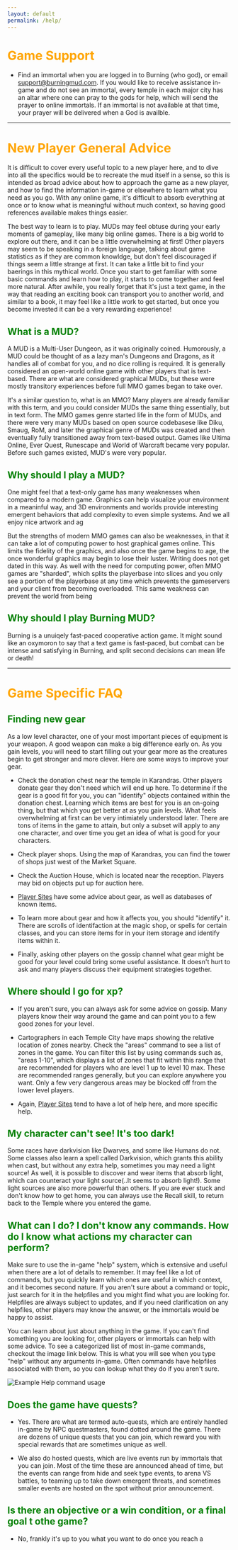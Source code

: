 ```yaml
---
layout: default
permalink: /help/
---
```

<style>
h1 {
    color: orange;
}

h2 {
    color: green;
}
</style>


# Game Support

* Find an immortal when you are logged in to Burning (who god), or email support@burningmud.com. If you would like to receive assistance in-game and do not see an immortal, every temple in each major city has an altar where one can pray to the gods for help, which will send the prayer to online immortals. If an immortal is not available at that time, your prayer will be delivered when a God is availble.

* * *
# New Player General Advice

It is difficult to cover every useful topic to a new player here, and to dive into all the specifics would be to recreate the mud itself in a sense, so this is intended as broad advice about how to approach the game as a new player, and how to find the information in-game or elsewhere to learn what you need as you go. With any online game, it's difficult to absorb everything at once or to know what is meaningful without much context, so having good references available makes things easier.

The best way to learn is to play. MUDs may feel obtuse during your early moments of gameplay, like many big online games. There is a big world to explore out there, and it can be a little overwhelming at first! Other players may seem to be speaking in a foreign language, talking about game statistics as if they are common knowldge, but don't feel discouraged if things seem a little strange at first. It can take a little bit to find your baerings in this mythical world. Once you start to get familiar with some basic commands and learn how to play, it starts to come together and feel more natural. After awhile, you really forget that it's just a text game, in the way that reading an exciting book can transport you to another world, and similar to a book, it may feel like a little work to get started, but once you become invested it can be a very rewarding experience!

## What is a MUD?
A MUD is a Multi-User Dungeon, as it was originally coined. Humorously, a MUD could be thought of as a lazy man's Dungeons and Dragons, as it handles all of combat for you, and no dice rolling is required. It is generally considered an open-world online game with other players that is text-based. There are what are considered graphical MUDs, but these were mostly transitory experiences before full MMO games began to take over.

It's a similar question to, what is an MMO? Many players are already familiar with this term, and you could consider MUDs the same thing essentially, but in text form. The MMO games genre started life in the form of MUDs, and there were very many MUDs based on open source codebasese like Diku, Smaug, RoM, and later the graphical genre of MUDs was created and then eventually fully transitioned away from text-based output. Games like Ultima Online, Ever Quest, Runescape and World of Warcraft became very popular. Before such games existed, MUD's were very popular.

## Why should I play a MUD?
One might feel that a text-only game has many weaknesses when compared to a modern game. Graphics can help visualize your environment in a meaninful way, and 3D environments and worlds provide interesting emergent behaviors that add complexity to even simple systems. And we all enjoy nice artwork and ag

But the strengths of modern MMO games can also be weaknesses, in that it can take a lot of computing power to host graphical games online. This limits the fidelity of the graphics, and also once the game begins to age, the once wonderful graphics may begin to lose their luster. Writing does not get dated in this way. As well with the need for computing power, often MMO games are "sharded", which splits the playerbase into slices and you only see a portion of the playerbase at any time which prevents the gameservers and your client from becoming overloaded. This same weakness can prevent the world from being

## Why should I play Burning MUD?

Burning is a unuiqely fast-paced cooperative action game. It might sound like an oxymoron to say that a text game is fast-paced, but combat can be intense and satisfying in Burning, and split second decisions can mean life or death!

* * *
# Game Specific FAQ
## Finding new gear

As a low level character, one of your most important pieces of equipment is your weapon. A good weapon can make a big difference early on. As you gain levels, you will need to start filling out your gear more as the creatures begin to get stronger and more clever. Here are some ways to improve your gear.

* Check the donation chest near the temple in Karandras. Other players donate gear they don't need which will end up here. To determine if the gear is a good fit for you, you can "identify" objects contained within the donation chest. Learning which items are best for you is an on-going thing, but that which you get better at as you gain levels. What feels overwhelming at first can be very intimiately understood later. There are tons of items in the game to attain, but only a subset will apply to any one character, and over time you get an idea of what is good for your characters.

* Check player shops. Using the map of Karandras, you can find the tower of shops just west of the Market Square.

* Check the Auction House, which is located near the reception. Players may bid on objects put up for auction here.

* [Player Sites](/player_sites.markdown) have some advice about gear, as well as databases of known items.

* To learn more about gear and how it affects you, you should "identify" it. There are scrolls of identifaction at the magic shop, or spells for certain classes, and you can store items for in your item storage and identify items within it.

* Finally, asking other players on the gossip channel what gear might be good for your level could bring some useful assistance. It doesn't hurt to ask and many players discuss their equipment strategies together.

## Where should I go for xp?
* If you aren't sure, you can always ask for some advice on gossip. Many players know their way around the game and can point you to a few good zones for your level.

* Cartographers in each Temple City have maps showing the relative location of zones nearby. Check the "areas" command to see a list of zones in the game. You can filter this list by using commands such as, "areas 1-10", which displays a list of zones that fit within this range that are recommended for players who are level 1 up to level 10 max. These are recommended ranges generally, but you can explore anywhere you want. Only a few very dangerous areas may be blocked off from the lower level players.

* Again, [Player Sites](/player_sites.markdown) tend to have a lot of help here, and more specific help.

## My character can't see! It's too dark!
Some races have darkvision like Dwarves, and some like Humans do not. Some classes also learn a spell called Darkvision, which grants this ability when cast, but without any extra help, sometimes you may need a light source! As well, it is possible to discover and wear items that absorb light, which can counteract your light source(..It seems to absorb light!). Some light sources are also more powerful than others. If you are ever stuck and don't know how to get home, you can always use the Recall skill, to return back to the Temple where you entered the game.

## What can I do? I don't know any commands. How do I know what actions my character can perform?

Make sure to use the in-game "help" system, which is extensive and useful when there are a lot of details to remember. It may feel like a lot of commands, but you quickly learn which ones are useful in which context, and it becomes second nature. If you aren't sure about a command or topic, just search for it in the helpfiles and you might find what you are looking for. Helpfiles are always subject to updates, and if you need clarification on any helpfiles, other players may know the answer, or the immortals would be happy to assist.

You can learn about just about anything in the game. If you can't find something you are looking for, other players or immortals can help with some advice. To see a categorized list of most in-game commands, checkout the image link below. This is what you will see when you type "help" without any arguments in-game. Often commands have helpfiles associated with them, so you can lookup what they do if you aren't sure.

![Example Help command usage](images/BurningMUD_Help_Categories.PNG)

## Does the game have quests?
* Yes. There are what are termed auto-quests, which are entirely handled in-game by NPC questmasters, found dotted around the game. There are dozens of unique quests that you can join, which reward you with special rewards that are sometimes unique as well.

* We also do hosted quests, which are live events run by immortals that you can join. Most of the time these are announced ahead of time, but the events can range from hide and seek type events, to arena VS battles, to teaming up to take down emergent threats, and sometimes smaller events are hosted on the spot without prior announcement.

## Is there an objective or a win condition, or a final goal t othe game?
* No, frankly it's up to you what you want to do once you reach a 